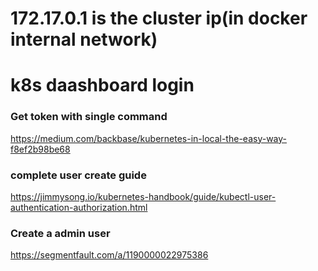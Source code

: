 # 172.17.0.1 is the cluster ip(in docker internal network)


# k8s daashboard login

### Get token with single command
https://medium.com/backbase/kubernetes-in-local-the-easy-way-f8ef2b98be68

### complete user create guide
https://jimmysong.io/kubernetes-handbook/guide/kubectl-user-authentication-authorization.html

### Create a admin user
https://segmentfault.com/a/1190000022975386